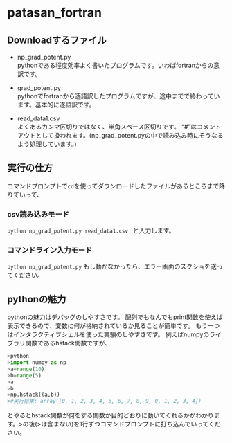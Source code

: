 # patasan_fortran
## Downloadするファイル
- np_grad_potent.py  
pythonである程度効率よく書いたプログラムです。いわばfortranからの意訳です。

- grad_potent.py  
pythonでfortranから逐語訳したプログラムですが、途中までで終わっています。基本的に逐語訳です。
- read_data1.csv  
よくあるカンマ区切りではなく、半角スペース区切りです。
“#”はコメントアウトとして扱われます。(np_grad_potent.pyの中で読み込み時にそうなるよう処理しています。)

## 実行の仕方
コマンドプロンプトで```cd```を使ってダウンロードしたファイルがあるところまで降りていって、
### csv読み込みモード
```python np_grad_potent.py read_data1.csv ```
と入力します。
### コマンドライン入力モード
```python np_grad_potent.py```
もし動かなかったら、エラー画面のスクショを送ってください。

## pythonの魅力
pythonの魅力はデバッグのしやすさです。
配列でもなんでもprint関数を使えば表示できるので、変数に何が格納されているか見ることが簡単です。
もう一つはインタラクティブシェルを使った実験のしやすさです。
例えばnumpyのライブラリ関数であるhstack関数ですが、
```python
>python
>import numpy as np
>a=range(10)
>b=range(5)
>a
>b
>np.hstack((a,b))
>#実行結果: array([0, 1, 2, 3, 4, 5, 6, 7, 8, 9, 0, 1, 2, 3, 4])
```
とやるとhstack関数が何をする関数か目的どおりに動いてくれるかがわかります。>の後(>は含まない)を1行ずつコマンドプロンプトに打ち込んでいってください。
